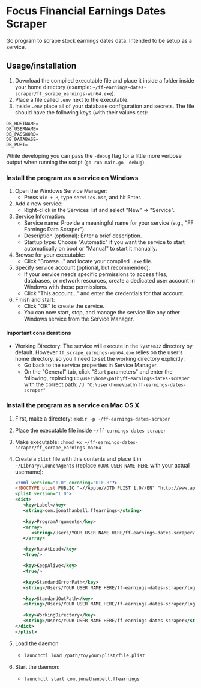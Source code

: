 # Focus Financial Earnings Dates Scraper

Go program to scrape stock earnings dates data. Intended to be setup as a service.

## Usage/installation

1. Download the compiled executable file and place it inside a folder inside your home directory (example: `~/ff-earnings-dates-scraper/ff_scrape_earnings-win64.exe`).
1. Place a file called `.env` next to the executable.
1. Inside `.env` place all of your database configuration and secrets. The file should have the following keys (with their values set):

```plaintext
DB_HOSTNAME=
DB_USERNAME=
DB_PASSWORD=
DB_DATABASE=
DB_PORT=
```

While developing you can pass the `-debug` flag for a little more verbose output when running the script (`go run main.go -debug`).

### Install the program as a service on Windows

1. Open the Windows Service Manager:
   - Press `Win + R`, type `services.msc`, and hit Enter.
2. Add a new service:
   - Right-click in the Services list and select "New" -> "Service".
3. Service Information:
   - Service name: Provide a meaningful name for your service (e.g., "FF Earnings Data Scraper").
   - Description (optional):  Enter a brief description.
   - Startup type: Choose "Automatic" if you want the service to start automatically on boot or "Manual" to start it manually.
4. Browse for your executable:
   - Click "Browse..." and locate your compiled `.exe` file.
5. Specify service account (optional, but recommended):
   - If your service needs specific permissions to access files, databases, or network resources, create a dedicated user account in Windows with those permissions.
   - Click "This account..." and enter the credentials for that account.
6. Finish and start:
   - Click "OK" to create the service.
   - You can now start, stop, and manage the service like any other Windows service from the Service Manager.

#### Important considerations

- Working Directory: The service will execute in the `System32` directory by default. However  `ff_scrape_earnings-win64.exe` relies on the user's home directory, so you'll need to set the working directory explicitly:
  - Go back to the service properties in Service Manager.
  - On the "General" tab, click "Start parameters" and enter the following, replacing `C:\user\home\path\ff-earnings-dates-scraper` with the correct path: `/d "C:\user\home\path\ff-earnings-dates-scraper"`

### Install the program as a service on Mac OS X

1. First, make a directory: `mkdir -p ~/ff-earnings-dates-scraper`
1. Place the executable file inside `~/ff-earnings-dates-scraper`
1. Make executable: `chmod +x ~/ff-earnings-dates-scraper/ff_scrape_earnings-mac64`
1. Create a `plist` file with this contents and place it in `~/Library/LaunchAgents` (replace `YOUR USER NAME HERE` with your actual username):

   ```xml
   <?xml version="1.0" encoding="UTF-8"?>
   <!DOCTYPE plist PUBLIC "-//Apple//DTD PLIST 1.0//EN" "http://www.apple.com/DTDs/PropertyList-1.0.dtd">
   <plist version="1.0">
   <dict>
      <key>Label</key>
      <string>com.jonathanbell.ffearnings</string>

      <key>ProgramArguments</key>
      <array>
         <string>/Users/YOUR USER NAME HERE/ff-earnings-dates-scraper/ff_scrape_earnings-mac64</string>
      </array>

      <key>RunAtLoad</key>
      <true/>

      <key>KeepAlive</key>
      <true/>

      <key>StandardErrorPath</key>
      <string>/Users/YOUR USER NAME HERE/ff-earnings-dates-scraper/log.txt</string>

      <key>StandardOutPath</key>
      <string>/Users/YOUR USER NAME HERE/ff-earnings-dates-scraper/log.txt</string>

      <key>WorkingDirectory</key>
      <string>/Users/YOUR USER NAME HERE/ff-earnings-dates-scraper</string>
   </dict>
   </plist>
   ```

1. Load the daemon
   - `launchctl load /path/to/your/plist/file.plist`
1. Start the daemon:
   - `launchctl start com.jonathanbell.ffearnings`
